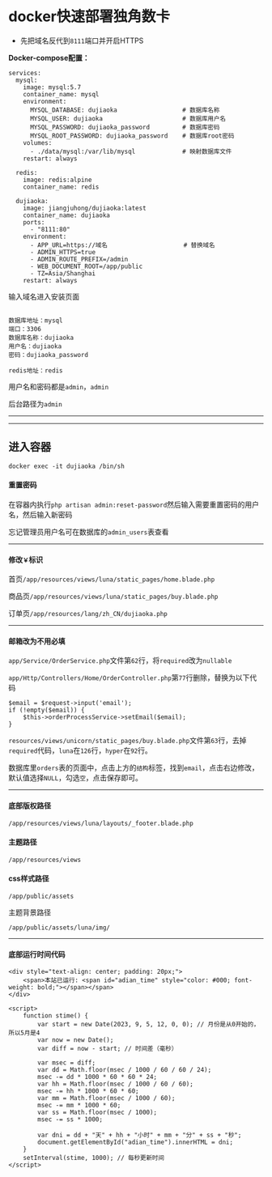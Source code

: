 # docker快速部署独角数卡

- 先把域名反代到`8111`端口并开启HTTPS

**Docker-compose配置：**
```
services:
  mysql:
    image: mysql:5.7
    container_name: mysql
    environment:
      MYSQL_DATABASE: dujiaoka                  # 数据库名称
      MYSQL_USER: dujiaoka                      # 数据库用户名
      MYSQL_PASSWORD: dujiaoka_password         # 数据库密码
      MYSQL_ROOT_PASSWORD: dujiaoka_password    # 数据库root密码
    volumes:
      - ./data/mysql:/var/lib/mysql             # 映射数据库文件
    restart: always

  redis:
    image: redis:alpine
    container_name: redis

  dujiaoka:
    image: jiangjuhong/dujiaoka:latest
    container_name: dujiaoka
    ports:
      - "8111:80"
    environment:
      - APP_URL=https://域名                     # 替换域名
      - ADMIN_HTTPS=true
      - ADMIN_ROUTE_PREFIX=/admin
      - WEB_DOCUMENT_ROOT=/app/public
      - TZ=Asia/Shanghai
    restart: always
```

输入域名进入安装页面
```

数据库地址：mysql
端口：3306
数据库名称：dujiaoka
用户名：dujiaoka
密码：dujiaoka_password

redis地址：redis
```



用户名和密码都是`admin`，`admin`

后台路径为`admin`

---
---

## 进入容器

```
docker exec -it dujiaoka /bin/sh
```

#### 重置密码
在容器内执行`php artisan admin:reset-password`然后输入需要重置密码的用户名，然后输入新密码

忘记管理员用户名可在数据库的`admin_users`表查看

---

#### 修改`￥`标识

首页`/app/resources/views/luna/static_pages/home.blade.php`

商品页`/app/resources/views/luna/static_pages/buy.blade.php`

订单页`/app/resources/lang/zh_CN/dujiaoka.php`

---

#### 邮箱改为不用必填

`app/Service/OrderService.php`文件第`62`行，将`required`改为`nullable`

`app/Http/Controllers/Home/OrderController.php`第`77`行删除，替换为以下代码
```
$email = $request->input('email');
if (!empty($email)) {
	$this->orderProcessService->setEmail($email);
}
```

`resources/views/unicorn/static_pages/buy.blade.php`文件第`63`行，去掉`required`代码，`luna`在`126`行，`hyper`在`92`行。

数据库里`orders`表的页面中，点击上方的`结构`标签，找到`email`，点击右边修改，默认值选择`NULL`，勾选`空`，点击保存即可。

---

#### 底部版权路径
```
/app/resources/views/luna/layouts/_footer.blade.php
```

#### 主题路径
```
/app/resources/views
```
#### css样式路径
```
/app/public/assets
```
主题背景路径
```
/app/public/assets/luna/img/
```

---

#### 底部运行时间代码
```
<div style="text-align: center; padding: 20px;">
    <span>本站已运行: <span id="adian_time" style="color: #000; font-weight: bold;"></span></span>
</div>

<script>
    function stime() {
        var start = new Date(2023, 9, 5, 12, 0, 0); // 月份是从0开始的，所以5月是4
        var now = new Date();
        var diff = now - start; // 时间差（毫秒）

        var msec = diff;
        var dd = Math.floor(msec / 1000 / 60 / 60 / 24);
        msec -= dd * 1000 * 60 * 60 * 24;
        var hh = Math.floor(msec / 1000 / 60 / 60);
        msec -= hh * 1000 * 60 * 60;
        var mm = Math.floor(msec / 1000 / 60);
        msec -= mm * 1000 * 60;
        var ss = Math.floor(msec / 1000);
        msec -= ss * 1000;

        var dni = dd + "天" + hh + "小时" + mm + "分" + ss + "秒";
        document.getElementById("adian_time").innerHTML = dni;
    }
    setInterval(stime, 1000); // 每秒更新时间
</script>
```
